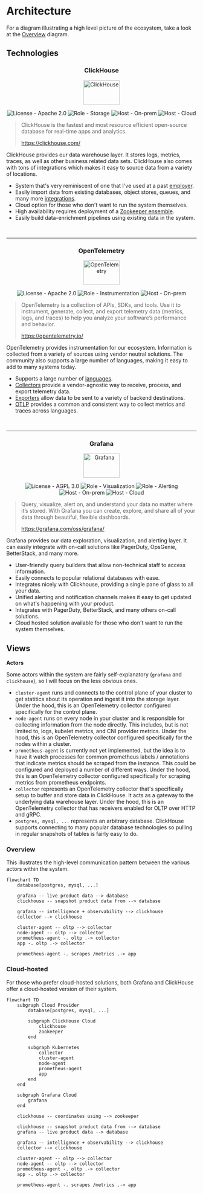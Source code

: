 # Architecture

For a diagram illustrating a high level picture of the ecosystem, take a look at the [Overview](#overview) diagram.

## Technologies

<!-- COMMON BADGES -->

[License - Apache 2.0]: https://img.shields.io/badge/license-Apache_2.0-027FFF?style=for-the-badge
[License - AGPL 3.0]: https://img.shields.io/badge/license-AGPL_3.0-027FFF?style=for-the-badge
[Host - On-prem]: https://img.shields.io/badge/host-on_prem-FF0000?style=for-the-badge
[Host - Cloud]: https://img.shields.io/badge/host-cloud-FF0000?style=for-the-badge
[Role - Storage]: https://img.shields.io/badge/role-storage-yellow?style=for-the-badge
[Role - Instrumentation]: https://img.shields.io/badge/role-instrumentation-yellow?style=for-the-badge
[Role - Visualization]: https://img.shields.io/badge/role-visualization-yellow?style=for-the-badge
[Role - Alerting]: https://img.shields.io/badge/role-alerting-yellow?style=for-the-badge

<div align="center">

### ClickHouse

<img width="96" height="64" alt="ClickHouse" title="ClickHouse" src="https://www.percona.com/blog/wp-content/uploads/2017/10/ClickHouse-MySQL.png" />

![License - Apache 2.0][]
![Role - Storage][]
![Host - On-prem][]
![Host - Cloud][]

</div>

> ClickHouse is the fastest and most resource efficient open-source database for real-time apps and analytics.
>
> https://clickhouse.com/

ClickHouse provides our data warehouse layer. It stores logs, metrics, traces, as well as other business related data
sets. ClickHouse also comes with tons of integrations which makes it easy to source data from a variety of locations.

- System that's very reminiscent of one that I've used at a past [employer](https://www.youtube.com/watch?v=LBDZFtqL-ck).
- Easily import data from existing databases, object stores, queues, and many more [integrations](https://clickhouse.com/docs/en/integrations).
- Cloud option for those who don't want to run the system themselves.
- High availability requires deployment of a [Zookeeper ensemble](https://zookeeper.apache.org/doc/r3.1.2/zookeeperAdmin.html).
- Easily build data-enrichment pipelines using existing data in the system.

<br/>
<hr/>

<div align="center">

### OpenTelemetry

<img width="96" height="64" alt="OpenTelemetry" title="OpenTelemetry" src="https://cdn.jsdelivr.net/gh/devicons/devicon@latest/icons/opentelemetry/opentelemetry-original.svg" />

![License - Apache 2.0][]
![Role - Instrumentation][]
![Host - On-prem][]

</div>

> OpenTelemetry is a collection of APIs, SDKs, and tools. Use it to instrument, generate, collect, and export telemetry
> data (metrics, logs, and traces) to help you analyze your software’s performance and behavior.
>
> https://opentelemetry.io/

OpenTelemetry provides instrumentation for our ecosystem. Information is collected from a variety of sources using
vendor neutral solutions. The community also supports a large number of languages, making it easy to add to many systems
today.

- Supports a large number of [languages](https://opentelemetry.io/docs/languages/).
- [Collectors](https://opentelemetry.io/docs/collector/) provide a vendor-agnostic way to receive, process, and export
  telemetry data.
- [Exporters](https://opentelemetry.io/docs/collector/configuration/#exporters) allow data to be sent to a variety of
  backend destinations.
- [OTLP](https://opentelemetry.io/docs/specs/otlp/) provides a common and consistent way to collect metrics and traces
  across languages.

<br/>
<hr/>

<div align="center">

### Grafana

<img width="96" height="64" alt="Grafana" title="Grafana" src="https://cdn.jsdelivr.net/gh/devicons/devicon@latest/icons/grafana/grafana-original.svg" />

![License - AGPL 3.0][]
![Role - Visualization][]
![Role - Alerting][]
![Host - On-prem][]
![Host - Cloud][]

</div>

> Query, visualize, alert on, and understand your data no matter where it’s stored. With Grafana you can create,
> explore, and share all of your data through beautiful, flexible dashboards.
>
> https://grafana.com/oss/grafana/

Grafana provides our data exploration, visualization, and alerting layer. It can easily integrate with on-call solutions
like PagerDuty, OpsGenie, BetterStack, and many more.

- User-friendly query builders that allow non-technical staff to access information.
- Easily connects to popular relational databases with ease.
- Integrates nicely with Clickhouse, providing a single pane of glass to all your data.
- Unified alerting and notification channels makes it easy to get updated on what's happening with your product.
- Integrates with PagerDuty, BetterStack, and many others on-call solutions.
- Cloud hosted solution available for those who don't want to run the system themselves.

## Views

**Actors**

Some actors within the system are fairly self-explanatory (`grafana` and `clickhouse`), so I will focus on the less
obvious ones.

- `cluster-agent` runs and connects to the control plane of your cluster to get statitics about its operation and ingest
  it into the storage layer. Under the hood, this is an OpenTelemetry collector configured specifically for the control
  plane.
- `node-agent` runs on every node in your cluster and is responsible for collecting information from the node directly.
  This includes, but is not limited to, logs, kubelet metrics, and CNI provider metrics. Under the hood, this is an
  OpenTelemetry collector configured specifically for the nodes within a cluster.
- `prometheus-agent` is currently not yet implemented, but the idea is to have it watch processes for common prometheus
  labels / annotations that indicate metrics should be scraped from the instance. This could be configured and deployed
  a number of different ways. Under the hood, this is an OpenTelemetry collector configured specifically for scraping
  metrics from prometheus endpoints.
- `collector` represents an OpenTelemetry collector that's specifically setup to buffer and store data in ClickHouse. It
  acts as a gateway to the underlying data warehouse layer. Under the hood, this is an OpenTelemetry collector that has
  receivers enabled for OLTP over HTTP and gRPC.
- `postgres, mysql, ...` represents an arbitrary database. ClickHouse supports connecting to many popular database
  technologies so pulling in regular snapshots of tables is fairly easy to do.

### Overview

This illustrates the high-level communication pattern between the various actors within the system.

```mermaid
flowchart TD
    database[postgres, mysql, ...]

    grafana -- live product data --> database
    clickhouse -- snapshot product data from --> database

    grafana -- intelligence + observability --> clickhouse
    collector --> clickhouse

    cluster-agent -- oltp --> collector
    node-agent -- oltp --> collector
    prometheus-agent -. oltp .-> collector
    app -. oltp .-> collector

    prometheus-agent -. scrapes /metrics .-> app
```

### Cloud-hosted

For those who prefer cloud-hosted solutions, both Grafana and ClickHouse offer a cloud-hosted version of their system.

```mermaid
flowchart TD
    subgraph Cloud Provider
        database[postgres, mysql, ...]

        subgraph ClickHouse Cloud
            clickhouse
            zookeeper
        end

        subgraph Kubernetes
            collector
            cluster-agent
            node-agent
            prometheus-agent
            app
        end
    end

    subgraph Grafana Cloud
        grafana
    end

    clickhouse -- coordinates using --> zookeeper

    clickhouse -- snapshot product data from --> database
    grafana -- live product data --> database

    grafana -- intelligence + observability --> clickhouse
    collector --> clickhouse

    cluster-agent -- oltp --> collector
    node-agent -- oltp --> collector
    prometheus-agent -. oltp .-> collector
    app -. oltp .-> collector

    prometheus-agent -. scrapes /metrics .-> app
```
